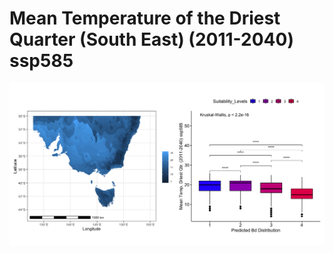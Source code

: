 # Mean Temperature of the Driest Quarter (South East) (2011-2040) ssp585
![image info](../../Analysis_Plots/South_East_Extent_OnlyEnvs/Mean_Temp_Driest_Qtr_SE_1140_585.png)